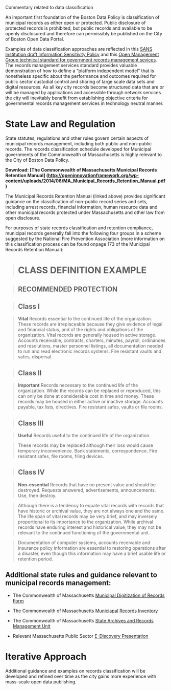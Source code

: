 Commentary related to data classification

An important first foundation of the Boston Data Policy is classification of municipal records as either open or protected. Public disclosure of protected records is prohibited, but public records and available to be openly disclosured and therefore can permissibly be published on the City of Boston Open Data Portal.

Examples of data classification approaches are reflected in this [SANS Institution draft Information Sensitivity Policy](http://openinnovationframework.org/wp-content/uploads/2013/10/SANS-Information_Sensitivity_Policy.doc) and this [Open Management Group technical standard for government records management sevices](http://openinnovationframework.org/wp-content/uploads/2013/10/OMG-Standard-formal-11-11-04.pdf). The records management services standard provides valuable demonstration of how to define a “platform independent model” that is nonetheless specific about the performance and outcomes required for public sector custodial control and sharing of large scale data sets and digital resources. As all key city records become structured data that are or will be managed by applications and accessible through network services the city will inevitably benefit from establishing objective criteria for governmental records management services in technology neutral manner.

# State Law and Regulation

State statutes, regulations and other rules govern certain aspects of municipal records management, including both public and non-public records. The records classification schedule developed for Municipal governments of the Commonwealth of Massachusetts is highly relevant to the City of Boston Data Policy.

**Download: [The Commonwealth of Massachusetts Municipal Records Retention Manual] (http://openinnovationframework.org/wp-content/uploads/2014/06/MA_Municipal_Records_Retention_Manual.pdf)**

The Municipal Records Retention Manual (linked above) provides significant guidance on the classification of non-public record series and sets, including arrest records, financial information, human resource data and other municipal records protected under Massachusetts and other law from open disclosure.

For purposes of state records classification and retention compliance,  municipal records generally fall into the following four groups in a scheme suggested by the National Fire Prevention Association (more information on this classification process can be found onpage 173 of the Municipal Records Retention Manual):

> # CLASS DEFINITION EXAMPLE

> ## RECOMMENDED PROTECTION

> ## Class I

> **Vital** Records essential to the continued life of the organization. These records are irreplaceable because they give evidence of legal and financial status, and of the rights and obligations of the organization. Vital records are generally housed in active storage. Accounts receivable, contracts, charters, minutes, payroll, ordinances and resolutions, master personnel listings, all documentation needed to run and read electronic records systems. Fire resistant vaults and safes, dispersal.

> ## Class II

> **Important** Records necessary to the continued life of the organization. While the records can be replaced or reproduced, this can only be done at considerable cost in time and money. These records may be housed in either active or inactive storage. Accounts payable, tax lists, directives. Fire resistant safes, vaults or file rooms.

> ## Class III

> **Useful** Records useful to the continued life of the organization.

> These records may be replaced although their loss would cause temporary inconvenience. Bank statements, correspondence. Fire resistant safes, file rooms, filing devices.

> ## Class IV

> **Non-essential** Records that have no present value and should be destroyed. Requests answered, advertisements, announcements. Use, then destroy.

> Although there is a tendency to equate vital records with records that have historic or archival value, they are not always one and the same. The life span of vital records may be very brief, and may inversely proportional to its importance to the organization. While archival records have enduring interest and historical value, they may not be relevant to the continued functioning of the governmental unit.

> Documentation of computer systems, accounts receivable and insurance policy information are essential to restoring operations after a disaster, even though this information may have a brief usable life or retention period. 


## Additional state rules and guidance relevant to municipal records management:

* The Commonwealth of Massachusetts [Municipal Digitization of Records Form](http://openinnovationframework.org/wp-content/uploads/2014/06/rmu1e-DigitizationForm.pdf)

* The Commonwealth of Massachusetts [Municiapal Records Inventory](http://openinnovationframework.org/wp-content/uploads/2014/06/rmuiw-Inventory.pdf)

* The Commonwealth of Massachusetts [State Archives and Records Management Unit](http://openinnovationframework.org/wp-content/uploads/2014/06/Archives_-Records-Management-Unit.pdf)

* Relevant Massachusetts Public Sector [E-Discovery Presentation](http://openinnovationframework.org/wp-content/uploads/2014/06/E-Discovery-Presentation.pdf)

# Iterative Approach

Additional guidance and examples on records classification will be developed and refined over time as the city gains more experience with mass-scale open data publishing.

